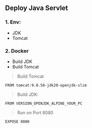 ## Deploy Java Servlet

### 1. Env:

- JDK
- Tomcat

### 2. Docker

- Build JDK
- Build Tomcat

> Build Tomcat

```
FROM tomcat:9.0.58-jdk20-openjdk-slim
```

> Build JDK:

```
FROM VERSION_OPENJDK_ALPINE_YOUR_PC
```

> Run on Port 8080

```
EXPOSE 8080
```